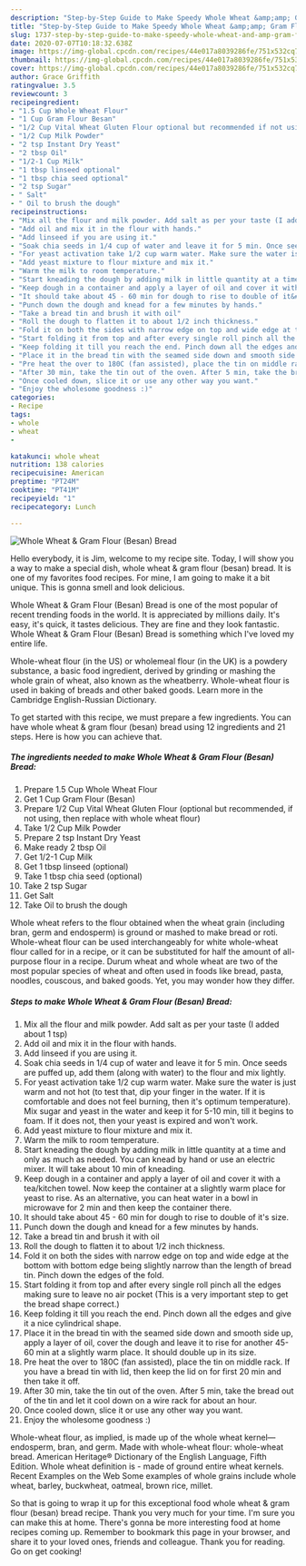 ```yaml
---
description: "Step-by-Step Guide to Make Speedy Whole Wheat &amp;amp; Gram Flour (Besan) Bread"
title: "Step-by-Step Guide to Make Speedy Whole Wheat &amp;amp; Gram Flour (Besan) Bread"
slug: 1737-step-by-step-guide-to-make-speedy-whole-wheat-and-amp-gram-flour-besan-bread
date: 2020-07-07T10:18:32.638Z
image: https://img-global.cpcdn.com/recipes/44e017a8039286fe/751x532cq70/whole-wheat-gram-flour-besan-bread-recipe-main-photo.jpg
thumbnail: https://img-global.cpcdn.com/recipes/44e017a8039286fe/751x532cq70/whole-wheat-gram-flour-besan-bread-recipe-main-photo.jpg
cover: https://img-global.cpcdn.com/recipes/44e017a8039286fe/751x532cq70/whole-wheat-gram-flour-besan-bread-recipe-main-photo.jpg
author: Grace Griffith
ratingvalue: 3.5
reviewcount: 3
recipeingredient:
- "1.5 Cup Whole Wheat Flour"
- "1 Cup Gram Flour Besan"
- "1/2 Cup Vital Wheat Gluten Flour optional but recommended if not using then replace with whole wheat flour"
- "1/2 Cup Milk Powder"
- "2 tsp Instant Dry Yeast"
- "2 tbsp Oil"
- "1/2-1 Cup Milk"
- "1 tbsp linseed optional"
- "1 tbsp chia seed optional"
- "2 tsp Sugar"
- " Salt"
- " Oil to brush the dough"
recipeinstructions:
- "Mix all the flour and milk powder. Add salt as per your taste (I added about 1 tsp)"
- "Add oil and mix it in the flour with hands."
- "Add linseed if you are using it."
- "Soak chia seeds in 1/4 cup of water and leave it for 5 min. Once seeds are puffed up, add them (along with water) to the flour and mix lightly."
- "For yeast activation take 1/2 cup warm water. Make sure the water is just warm and not hot (to test that, dip your finger in the water. If it is comfortable and does not feel burning, then it&#39;s optimum temperature). Mix sugar and yeast in the water and keep it for 5-10 min, till it begins to foam. If it does not, then your yeast is expired and won&#39;t work."
- "Add yeast mixture to flour mixture and mix it."
- "Warm the milk to room temperature."
- "Start kneading the dough by adding milk in little quantity at a time and only as much as needed. You can knead by hand or use an electric mixer. It will take about 10 min of kneading."
- "Keep dough in a container and apply a layer of oil and cover it with a tea/kitchen towel. Now keep the container at a slightly warm place for yeast to rise. As an alternative, you can heat water in a bowl in microwave for 2 min and then keep the container there."
- "It should take about 45 - 60 min for dough to rise to double of it&#39;s size."
- "Punch down the dough and knead for a few minutes by hands."
- "Take a bread tin and brush it with oil"
- "Roll the dough to flatten it to about 1/2 inch thickness."
- "Fold it on both the sides with narrow edge on top and wide edge at the bottom with bottom edge being slightly narrow than the length of bread tin. Pinch down the edges of the fold."
- "Start folding it from top and after every single roll pinch all the edges making sure to leave no air pocket (This is a very important step to get the bread shape correct.)"
- "Keep folding it till you reach the end. Pinch down all the edges and give it a nice cylindrical shape."
- "Place it in the bread tin with the seamed side down and smooth side up, apply a layer of oil, cover the dough and leave it to rise for another 45-60 min at a slightly warm place. It should double up in its size."
- "Pre heat the over to 180C (fan assisted), place the tin on middle rack. If you have a bread tin with lid, then keep the lid on for first 20 min and then take it off."
- "After 30 min, take the tin out of the oven. After 5 min, take the bread out of the tin and let it cool down on a wire rack for about an hour."
- "Once cooled down, slice it or use any other way you want."
- "Enjoy the wholesome goodness :)"
categories:
- Recipe
tags:
- whole
- wheat
- 

katakunci: whole wheat  
nutrition: 138 calories
recipecuisine: American
preptime: "PT24M"
cooktime: "PT41M"
recipeyield: "1"
recipecategory: Lunch

---
```



![Whole Wheat &amp; Gram Flour (Besan) Bread](https://img-global.cpcdn.com/recipes/44e017a8039286fe/751x532cq70/whole-wheat-gram-flour-besan-bread-recipe-main-photo.jpg)

Hello everybody, it is Jim, welcome to my recipe site. Today, I will show you a way to make a special dish, whole wheat &amp; gram flour (besan) bread. It is one of my favorites food recipes. For mine, I am going to make it a bit unique. This is gonna smell and look delicious.

Whole Wheat &amp; Gram Flour (Besan) Bread is one of the most popular of recent trending foods in the world. It is appreciated by millions daily. It's easy, it's quick, it tastes delicious. They are fine and they look fantastic. Whole Wheat &amp; Gram Flour (Besan) Bread is something which I've loved my entire life.

Whole-wheat flour (in the US) or wholemeal flour (in the UK) is a powdery substance, a basic food ingredient, derived by grinding or mashing the whole grain of wheat, also known as the wheatberry. Whole-wheat flour is used in baking of breads and other baked goods. Learn more in the Cambridge English-Russian Dictionary.


To get started with this recipe, we must prepare a few ingredients. You can have whole wheat &amp; gram flour (besan) bread using 12 ingredients and 21 steps. Here is how you can achieve that.

<!--inarticleads1-->

##### The ingredients needed to make Whole Wheat &amp; Gram Flour (Besan) Bread:

1. Prepare 1.5 Cup Whole Wheat Flour
1. Get 1 Cup Gram Flour (Besan)
1. Prepare 1/2 Cup Vital Wheat Gluten Flour (optional but recommended, if not using, then replace with whole wheat flour)
1. Take 1/2 Cup Milk Powder
1. Prepare 2 tsp Instant Dry Yeast
1. Make ready 2 tbsp Oil
1. Get 1/2-1 Cup Milk
1. Get 1 tbsp linseed (optional)
1. Take 1 tbsp chia seed (optional)
1. Take 2 tsp Sugar
1. Get  Salt
1. Take  Oil to brush the dough


Whole wheat refers to the flour obtained when the wheat grain (including bran, germ and endosperm) is ground or mashed to make bread or roti. Whole-wheat flour can be used interchangeably for white whole-wheat flour called for in a recipe, or it can be substituted for half the amount of all-purpose flour in a recipe. Durum wheat and whole wheat are two of the most popular species of wheat and often used in foods like bread, pasta, noodles, couscous, and baked goods. Yet, you may wonder how they differ. 

<!--inarticleads2-->

##### Steps to make Whole Wheat &amp; Gram Flour (Besan) Bread:

1. Mix all the flour and milk powder. Add salt as per your taste (I added about 1 tsp)
1. Add oil and mix it in the flour with hands.
1. Add linseed if you are using it.
1. Soak chia seeds in 1/4 cup of water and leave it for 5 min. Once seeds are puffed up, add them (along with water) to the flour and mix lightly.
1. For yeast activation take 1/2 cup warm water. Make sure the water is just warm and not hot (to test that, dip your finger in the water. If it is comfortable and does not feel burning, then it&#39;s optimum temperature). Mix sugar and yeast in the water and keep it for 5-10 min, till it begins to foam. If it does not, then your yeast is expired and won&#39;t work.
1. Add yeast mixture to flour mixture and mix it.
1. Warm the milk to room temperature.
1. Start kneading the dough by adding milk in little quantity at a time and only as much as needed. You can knead by hand or use an electric mixer. It will take about 10 min of kneading.
1. Keep dough in a container and apply a layer of oil and cover it with a tea/kitchen towel. Now keep the container at a slightly warm place for yeast to rise. As an alternative, you can heat water in a bowl in microwave for 2 min and then keep the container there.
1. It should take about 45 - 60 min for dough to rise to double of it&#39;s size.
1. Punch down the dough and knead for a few minutes by hands.
1. Take a bread tin and brush it with oil
1. Roll the dough to flatten it to about 1/2 inch thickness.
1. Fold it on both the sides with narrow edge on top and wide edge at the bottom with bottom edge being slightly narrow than the length of bread tin. Pinch down the edges of the fold.
1. Start folding it from top and after every single roll pinch all the edges making sure to leave no air pocket (This is a very important step to get the bread shape correct.)
1. Keep folding it till you reach the end. Pinch down all the edges and give it a nice cylindrical shape.
1. Place it in the bread tin with the seamed side down and smooth side up, apply a layer of oil, cover the dough and leave it to rise for another 45-60 min at a slightly warm place. It should double up in its size.
1. Pre heat the over to 180C (fan assisted), place the tin on middle rack. If you have a bread tin with lid, then keep the lid on for first 20 min and then take it off.
1. After 30 min, take the tin out of the oven. After 5 min, take the bread out of the tin and let it cool down on a wire rack for about an hour.
1. Once cooled down, slice it or use any other way you want.
1. Enjoy the wholesome goodness :)


Whole-wheat flour, as implied, is made up of the whole wheat kernel—endosperm, bran, and germ. Made with whole-wheat flour: whole-wheat bread. American Heritage® Dictionary of the English Language, Fifth Edition. Whole wheat definition is - made of ground entire wheat kernels. Recent Examples on the Web Some examples of whole grains include whole wheat, barley, buckwheat, oatmeal, brown rice, millet. 

So that is going to wrap it up for this exceptional food whole wheat &amp; gram flour (besan) bread recipe. Thank you very much for your time. I'm sure you can make this at home. There's gonna be more interesting food at home recipes coming up. Remember to bookmark this page in your browser, and share it to your loved ones, friends and colleague. Thank you for reading. Go on get cooking!

